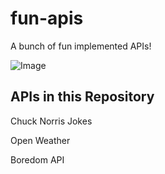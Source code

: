 # fun-apis
A bunch of fun implemented APIs!

![Image](https://user-images.githubusercontent.com/83633399/162551340-026b31b4-f062-406a-9b13-6a2e7974b886.png)

## APIs in this Repository

Chuck Norris Jokes

Open Weather

Boredom API
